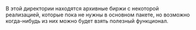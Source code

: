 В этой директории находятся архивные биржи с некоторой реализацией, которые пока не нужны в основном пакете, но возможно когда-нибудь из них можно будет взять полезный функционал.
